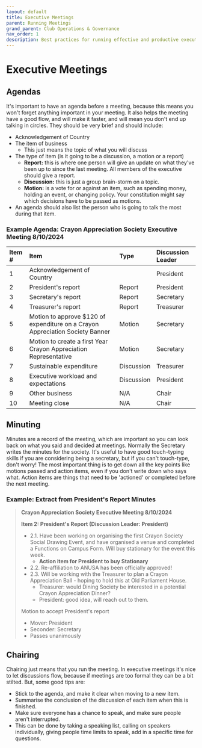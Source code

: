 ```yaml
---
layout: default
title: Executive Meetings
parent: Running Meetings
grand_parent: Club Operations & Governance
nav_order: 1
description: Best practices for running effective and productive executive committee meetings.
---
```


# Executive Meetings

## Agendas
It's important to have an agenda before a meeting, because this means you won't forget anything important in your meeting. It also helps the meeting have a good flow, and will make it faster, and will mean you don't end up talking in circles. They should be very brief and should include:

*   Acknowledgement of Country
*   The item of business
    *   This just means the topic of what you will discuss
*   The type of item (is it going to be a discussion, a motion or a report)
    *   **Report:** this is where one person will give an update on what they've been up to since the last meeting. All members of the executive should give a report.
    *   **Discussion:** this is just a group brain-storm on a topic.
    *   **Motion:** is a vote for or against an item, such as spending money, holding an event, or changing policy. Your constitution might say which decisions have to be passed as motions.
*   An agenda should also list the person who is going to talk the most during that item.

### Example Agenda: Crayon Appreciation Society Executive Meeting 8/10/2024

| Item # | Item                                                                        | Type       | Discussion Leader |
| :----- | :-------------------------------------------------------------------------- | :--------- | :---------------- |
| 1      | Acknowledgement of Country                                                  |            | President         |
| 2      | President's report                                                          | Report     | President         |
| 3      | Secretary's report                                                          | Report     | Secretary         |
| 4      | Treasurer's report                                                          | Report     | Treasurer         |
| 5      | Motion to approve $120 of expenditure on a Crayon Appreciation Society Banner | Motion     | Secretary         |
| 6      | Motion to create a first Year Crayon Appreciation Representative            | Motion     | Secretary         |
| 7      | Sustainable expenditure                                                     | Discussion | Treasurer         |
| 8      | Executive workload and expectations                                         | Discussion | President         |
| 9      | Other business                                                              | N/A        | Chair             |
| 10     | Meeting close                                                               | N/A        | Chair             |

## Minuting
Minutes are a record of the meeting, which are important so you can look back on what you said and decided at meetings. Normally the Secretary writes the minutes for the society. It's useful to have good touch-typing skills if you are considering being a secretary, but if you can't touch-type, don't worry! The most important thing is to get down all the key points like motions passed and action items, even if you don't write down who says what. Action items are things that need to be 'actioned' or completed before the next meeting.

### Example: Extract from President's Report Minutes

> **Crayon Appreciation Society Executive Meeting 8/10/2024**
> 
> **Item 2: President's Report (Discussion Leader: President)**
> 
> *   2.1. Have been working on organising the first Crayon Society Social Drawing Event, and have organised a venue and completed a Functions on Campus Form. Will buy stationary for the event this week.
>     *   **Action item for President to buy Stationary**
> *   2.2. Re-affiliation to ANUSA has been officially approved!
> *   2.3. Will be working with the Treasurer to plan a Crayon Appreciation Ball - hoping to hold this at Old Parliament House.
>     *   Treasurer: would Dining Society be interested in a potential Crayon Appreciation Dinner?
>     *   President: good idea, will reach out to them.
> 
> Motion to accept President's report
> *   Mover: President
> *   Seconder: Secretary
> *   Passes unanimously

## Chairing
Chairing just means that you run the meeting. In executive meetings it's nice to let discussions flow, because if meetings are too formal they can be a bit stilted. But, some good tips are:

*   Stick to the agenda, and make it clear when moving to a new item.
*   Summarise the conclusion of the discussion of each item when this is finished.
*   Make sure everyone has a chance to speak, and make sure people aren't interrupted.
*   This can be done by taking a speaking list, calling on speakers individually, giving people time limits to speak, add in a specific time for questions.